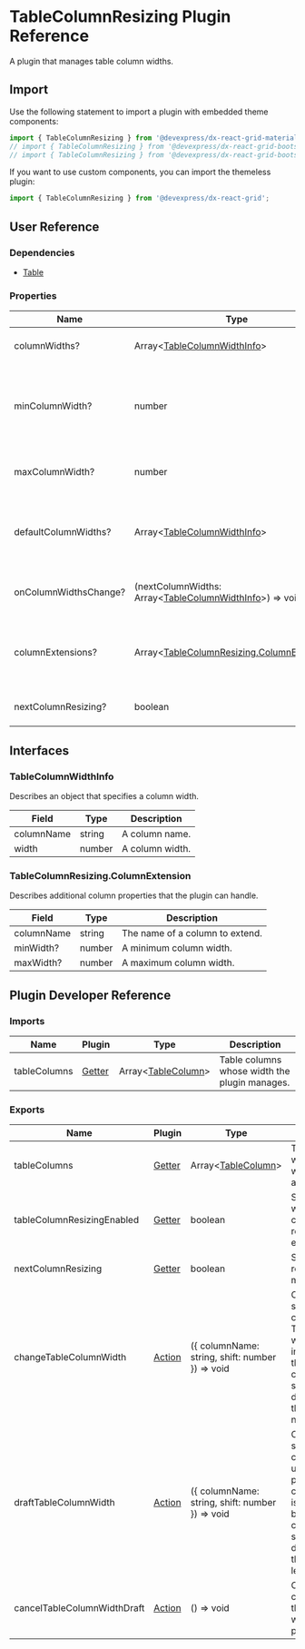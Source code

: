 # TableColumnResizing Plugin Reference

A plugin that manages table column widths.

## Import

Use the following statement to import a plugin with embedded theme components:

```js
import { TableColumnResizing } from '@devexpress/dx-react-grid-material-ui';
// import { TableColumnResizing } from '@devexpress/dx-react-grid-bootstrap4';
// import { TableColumnResizing } from '@devexpress/dx-react-grid-bootstrap3';
```

If you want to use custom components, you can import the themeless plugin:

```js
import { TableColumnResizing } from '@devexpress/dx-react-grid';
```

## User Reference

### Dependencies

- [Table](table.md)

### Properties

Name | Type | Default | Description
-----|------|---------|------------
columnWidths? | Array&lt;[TableColumnWidthInfo](#tablecolumnwidthinfo)&gt; | | Specifies column widths.
minColumnWidth? | number | `45` for [Bootstrap3](https://www.npmjs.com/package/@devexpress/dx-react-grid-bootstrap3); `55` for [Bootstrap4](https://www.npmjs.com/package/@devexpress/dx-react-grid-bootstrap4); `40` for [Material-UI](https://www.npmjs.com/package/@devexpress/dx-react-grid-material-ui); | Specifies a column's minimum width.
maxColumnWidth? | number | `Infinity` | Specifies a column's maximum width.
defaultColumnWidths? | Array&lt;[TableColumnWidthInfo](#tablecolumnwidthinfo)&gt; | [] | Specifies initial column widths in uncontrolled mode.
onColumnWidthsChange? | (nextColumnWidths: Array&lt;[TableColumnWidthInfo](#tablecolumnwidthinfo)&gt;) => void | | Handles column width changes.
columnExtensions? | Array&lt;[TableColumnResizing.ColumnExtension](#tablecolumnresizingcolumnextension)&gt; | [] | Additional column properties that the plugin can handle.
nextColumnResizing? | boolean | false | Specifies resizing mode

## Interfaces

### TableColumnWidthInfo

Describes an object that specifies a column width.

Field | Type | Description
------|------|------------
columnName | string | A column name.
width | number | A column width.

### TableColumnResizing.ColumnExtension

Describes additional column properties that the plugin can handle.

Field | Type | Description
------|------|------------
columnName | string | The name of a column to extend.
minWidth? | number | A minimum column width.
maxWidth? | number | A maximum column width.

## Plugin Developer Reference

### Imports

Name | Plugin | Type | Description
-----|--------|------|------------
tableColumns | [Getter](../../../dx-react-core/docs/reference/getter.md) | Array&lt;[TableColumn](table.md#tablecolumn)&gt; | Table columns whose width the plugin manages.

### Exports

Name | Plugin | Type | Description
-----|--------|------|------------
tableColumns | [Getter](../../../dx-react-core/docs/reference/getter.md) | Array&lt;[TableColumn](table.md#tablecolumn)&gt; | Table columns with new width values applied.
tableColumnResizingEnabled | [Getter](../../../dx-react-core/docs/reference/getter.md) | boolean | Specifies whether table column resizing is enabled.
nextColumnResizing | [Getter](../../../dx-react-core/docs/reference/getter.md) | boolean | Specifies resizing mode.
changeTableColumnWidth | [Action](../../../dx-react-core/docs/reference/action.md) | ({ columnName: string, shift: number }) => void | Changes the specified column width. The column width is increased by the corresponding shift value, or decreased if the value is negative.
draftTableColumnWidth | [Action](../../../dx-react-core/docs/reference/action.md) | ({ columnName: string, shift: number }) => void | Changes the specified column width used for preview. The column width is increased by the corresponding shift value, or decreased if the value is less than zero.
cancelTableColumnWidthDraft | [Action](../../../dx-react-core/docs/reference/action.md) | () => void | Cancels changes to the column width used for preview.
